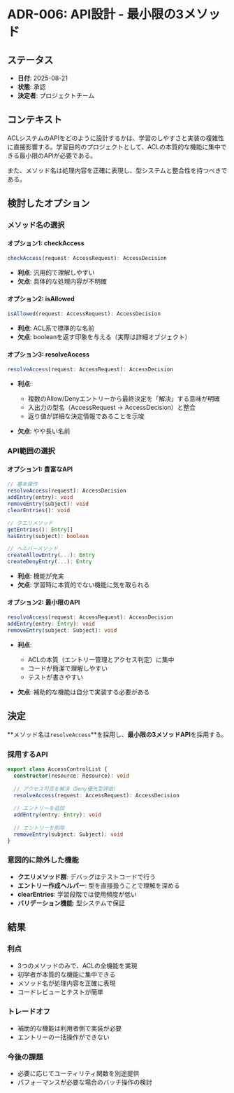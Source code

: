 # ADR-006: API設計 - 最小限の3メソッド

## ステータス
- **日付**: 2025-08-21
- **状態**: 承認
- **決定者**: プロジェクトチーム

## コンテキスト

ACLシステムのAPIをどのように設計するかは、学習のしやすさと実装の複雑性に直接影響する。学習目的のプロジェクトとして、ACLの本質的な機能に集中できる最小限のAPIが必要である。

また、メソッド名は処理内容を正確に表現し、型システムと整合性を持つべきである。

## 検討したオプション

### メソッド名の選択

#### オプション1: checkAccess
```typescript
checkAccess(request: AccessRequest): AccessDecision
```

- **利点**: 汎用的で理解しやすい
- **欠点**: 具体的な処理内容が不明確

#### オプション2: isAllowed
```typescript
isAllowed(request: AccessRequest): AccessDecision
```

- **利点**: ACL系で標準的な名前
- **欠点**: booleanを返す印象を与える（実際は詳細オブジェクト）

#### オプション3: resolveAccess
```typescript
resolveAccess(request: AccessRequest): AccessDecision
```

- **利点**: 
  - 複数のAllow/Denyエントリーから最終決定を「解決」する意味が明確
  - 入出力の型名（AccessRequest → AccessDecision）と整合
  - 返り値が詳細な決定情報であることを示唆

- **欠点**: やや長い名前

### API範囲の選択

#### オプション1: 豊富なAPI
```typescript
// 基本操作
resolveAccess(request): AccessDecision
addEntry(entry): void
removeEntry(subject): void
clearEntries(): void

// クエリメソッド
getEntries(): Entry[]
hasEntry(subject): boolean

// ヘルパーメソッド
createAllowEntry(...): Entry
createDenyEntry(...): Entry
```

- **利点**: 機能が充実
- **欠点**: 学習時に本質的でない機能に気を取られる

#### オプション2: 最小限のAPI
```typescript
resolveAccess(request: AccessRequest): AccessDecision
addEntry(entry: Entry): void
removeEntry(subject: Subject): void
```

- **利点**: 
  - ACLの本質（エントリー管理とアクセス判定）に集中
  - コードが簡潔で理解しやすい
  - テストが書きやすい

- **欠点**: 補助的な機能は自分で実装する必要がある

## 決定

**メソッド名は`resolveAccess`**を採用し、**最小限の3メソッドAPI**を採用する。

### 採用するAPI

```typescript
export class AccessControlList {
  constructor(resource: Resource): void
  
  // アクセス可否を解決（Deny優先型評価）
  resolveAccess(request: AccessRequest): AccessDecision
  
  // エントリーを追加
  addEntry(entry: Entry): void
  
  // エントリーを削除
  removeEntry(subject: Subject): void
}
```

### 意図的に除外した機能

- **クエリメソッド群**: デバッグはテストコードで行う
- **エントリー作成ヘルパー**: 型を直接扱うことで理解を深める
- **clearEntries**: 学習段階では使用頻度が低い
- **バリデーション機能**: 型システムで保証

## 結果

### 利点
- 3つのメソッドのみで、ACLの全機能を実現
- 初学者が本質的な機能に集中できる
- メソッド名が処理内容を正確に表現
- コードレビューとテストが簡単

### トレードオフ
- 補助的な機能は利用者側で実装が必要
- エントリーの一括操作ができない

### 今後の課題
- 必要に応じてユーティリティ関数を別途提供
- パフォーマンスが必要な場合のバッチ操作の検討